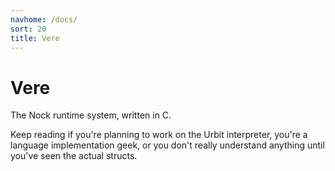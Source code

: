 ```yaml
---
navhome: /docs/
sort: 20
title: Vere
---
```


# Vere

The Nock runtime system, written in C.

Keep reading if you're planning to work on the Urbit interpreter, you're a 
language implementation geek, or you don't really understand anything until 
you've seen the actual structs.

<list/>
